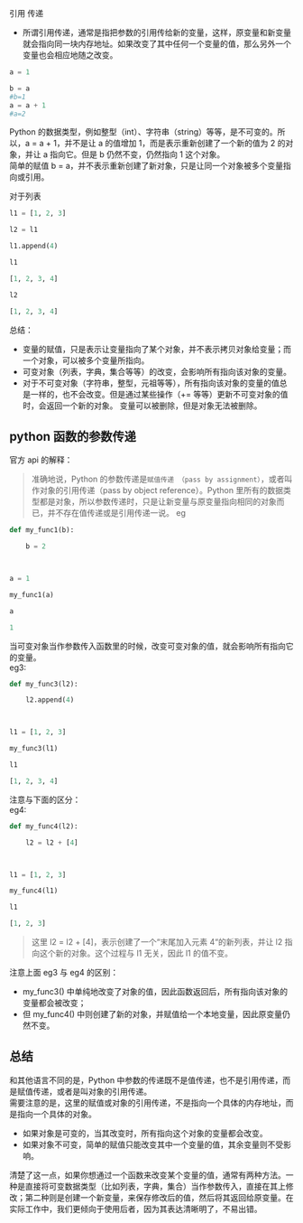 引用 传递

- 所谓引用传递，通常是指把参数的引用传给新的变量，这样，原变量和新变量就会指向同一块内存地址。如果改变了其中任何一个变量的值，那么另外一个变量也会相应地随之改变。

```python
a = 1

b = a
#b=1
a = a + 1
#a=2
```

Python 的数据类型，例如整型（int）、字符串（string）等等，是不可变的。所以，a = a + 1，并不是让 a 的值增加 1，而是表示重新创建了一个新的值为 2 的对象，并让 a 指向它。但是 b 仍然不变，仍然指向 1 这个对象。  
简单的赋值 b = a，并不表示重新创建了新对象，只是让同一个对象被多个变量指向或引用。

对于列表

```python
l1 = [1, 2, 3]

l2 = l1

l1.append(4)

l1

[1, 2, 3, 4]

l2

[1, 2, 3, 4]
```

总结：

- 变量的赋值，只是表示让变量指向了某个对象，并不表示拷贝对象给变量；而一个对象，可以被多个变量所指向。
- 可变对象（列表，字典，集合等等）的改变，会影响所有指向该对象的变量。
- 对于不可变对象（字符串，整型，元祖等等），所有指向该对象的变量的值总是一样的，也不会改变。但是通过某些操作（+= 等等）更新不可变对象的值时，会返回一个新的对象。
  变量可以被删除，但是对象无法被删除。

## python 函数的参数传递

官方 api 的解释：

> 准确地说，Python 的参数传递是`赋值传递 （pass by assignment）`，或者叫作对象的引用传递（pass by object reference）。Python 里所有的数据类型都是对象，所以参数传递时，只是让新变量与原变量指向相同的对象而已，并不存在值传递或是引用传递一说。
> eg

```python
def my_func1(b):

	b = 2



a = 1

my_func1(a)

a

1
```

当可变对象当作参数传入函数里的时候，改变可变对象的值，就会影响所有指向它的变量。  
eg3:

```python
def my_func3(l2):

	l2.append(4)



l1 = [1, 2, 3]

my_func3(l1)

l1

[1, 2, 3, 4]
```

注意与下面的区分：  
eg4:

```python
def my_func4(l2):

	l2 = l2 + [4]



l1 = [1, 2, 3]

my_func4(l1)

l1

[1, 2, 3]
```

> 这里 l2 = l2 + [4]，表示创建了一个“末尾加入元素 4“的新列表，并让 l2 指向这个新的对象。这个过程与 l1 无关，因此 l1 的值不变。

注意上面 eg3 与 eg4 的区别：

- my_func3() 中单纯地改变了对象的值，因此函数返回后，所有指向该对象的变量都会被改变；
- 但 my_func4() 中则创建了新的对象，并赋值给一个本地变量，因此原变量仍然不变。

## 总结

和其他语言不同的是，Python 中参数的传递既不是值传递，也不是引用传递，而是赋值传递，或者是叫对象的引用传递。  
需要注意的是，这里的赋值或对象的引用传递，不是指向一个具体的内存地址，而是指向一个具体的对象。

- 如果对象是可变的，当其改变时，所有指向这个对象的变量都会改变。
- 如果对象不可变，简单的赋值只能改变其中一个变量的值，其余变量则不受影响。

清楚了这一点，如果你想通过一个函数来改变某个变量的值，通常有两种方法。一种是直接将可变数据类型（比如列表，字典，集合）当作参数传入，直接在其上修改；第二种则是创建一个新变量，来保存修改后的值，然后将其返回给原变量。在实际工作中，我们更倾向于使用后者，因为其表达清晰明了，不易出错。
